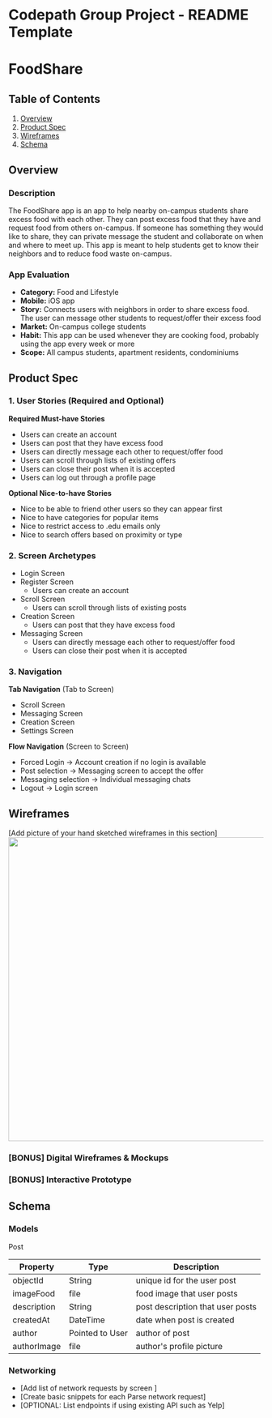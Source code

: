 Codepath Group Project - README Template
===

# FoodShare

## Table of Contents
1. [Overview](#Overview)
1. [Product Spec](#Product-Spec)
1. [Wireframes](#Wireframes)
2. [Schema](#Schema)

## Overview
### Description
The FoodShare app is an app to help nearby on-campus students share excess food with each other. They can post excess food that they have and request food from others on-campus. If someone has something they would like to share, they can private message the student and collaborate on when and where to meet up. This app is meant to help students get to know their neighbors and to reduce food waste on-campus.

### App Evaluation

- **Category:** Food and Lifestyle
- **Mobile:** iOS app
- **Story:** Connects users with neighbors in order to share excess food. The user can message other students to request/offer their excess food
- **Market:** On-campus college students
- **Habit:** This app can be used whenever they are cooking food, probably using the app every week or more
- **Scope:** All campus students, apartment residents, condominiums

## Product Spec

### 1. User Stories (Required and Optional)

**Required Must-have Stories**

* Users can create an account
* Users can post that they have excess food
* Users can directly message each other to request/offer food
* Users can scroll through lists of existing offers
* Users can close their post when it is accepted
* Users can log out through a profile page

**Optional Nice-to-have Stories**

* Nice to be able to friend other users so they can appear first
* Nice to have categories for popular items
* Nice to restrict access to .edu emails only
* Nice to search offers based on proximity or type

### 2. Screen Archetypes

* Login Screen
* Register Screen
   * Users can create an account
* Scroll Screen
   * Users can scroll through lists of existing posts
* Creation Screen
   * Users can post that they have excess food
* Messaging Screen
   * Users can directly message each other to request/offer food
   * Users can close their post when it is accepted

### 3. Navigation

**Tab Navigation** (Tab to Screen)

* Scroll Screen
* Messaging Screen
* Creation Screen
* Settings Screen

**Flow Navigation** (Screen to Screen)

* Forced Login -> Account creation if no login is available
* Post selection -> Messaging screen to accept the offer
* Messaging selection -> Individual messaging chats
* Logout -> Login screen

## Wireframes
[Add picture of your hand sketched wireframes in this section]
<img src="YOUR_WIREFRAME_IMAGE_URL" width=600>

### [BONUS] Digital Wireframes & Mockups

### [BONUS] Interactive Prototype

## Schema 

### Models
Post

| Property | Type | Description |
| -------- | ---- | ----------- |
| objectId | String | unique id for the user post |
| imageFood | file | food image that user posts |
| description | String | post description that user posts |
| createdAt | DateTime | date when post is created |
| author | Pointed to User | author of post |
| authorImage | file | author's profile picture |

### Networking
- [Add list of network requests by screen ]
- [Create basic snippets for each Parse network request]
- [OPTIONAL: List endpoints if using existing API such as Yelp]
